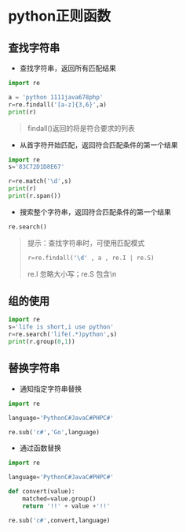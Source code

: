 # python正则函数

## 查找字符串

- 查找字符串，返回所有匹配结果

```python
import re

a = 'python 1111java678php'
r=re.findall('[a-z]{3,6}',a)
print(r)
```

> findall()返回的将是符合要求的列表

- 从首字符开始匹配，返回符合匹配条件的第一个结果

```python
import re
s='83C72D1D8E67'

r=re.match('\d',s)
print(r)
print(r.span())
```

- 搜索整个字符串，返回符合匹配条件的第一个结果

```python
re.search()
```
> 提示：查找字符串时，可使用匹配模式
>
> ```python
> r=re.findall('\d' , a , re.I | re.S)
> ```
>
> re.I	忽略大小写；re.S	包含\n


## 组的使用

```python
import re 
s='life is short,i use python'
r=re.search('life(.*)python',s)
print(r.group(0,1))
```

## 替换字符串

- 通知指定字符串替换

```python
import re

language='PythonC#JavaC#PHPC#'

re.sub('c#','Go',language)
```

- 通过函数替换

```python
import re

language='PythonC#JavaC#PHPC#'

def convert(value):
    matched=value.group()
    return '!!' + value +'!!'

re.sub('c#',convert,language)
```




